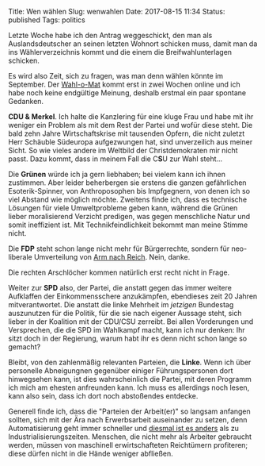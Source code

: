 Title: Wen wählen
Slug: wenwahlen
Date: 2017-08-15 11:34
Status: published
Tags: politics

Letzte Woche  habe ich den Antrag weggeschickt, den man als Auslandsdeutscher
an seinen letzten Wohnort schicken muss, damit man da ins Wählerverzeichnis
kommt und die einem die Breifwahlunterlagen schicken.

Es wird also Zeit, sich zu fragen, was man denn wählen könnte im September. Der
[Wahl-o-Mat](http://www.bpb.de/politik/wahlen/wahl-o-mat/) kommt erst in zwei
Wochen online und ich habe noch keine endgültige Meinung, deshalb erstmal ein
paar spontane Gedanken.

**CDU & Merkel**. Ich halte die Kanzlering für eine kluge Frau und habe mit ihr
weniger ein Problem als mit dem Rest der Partei und wofür diese steht. Die bald
zehn Jahre Wirtschaftskrise mit tausenden Opfern, die nicht zuletzt Herr
Schäuble Südeuropa aufgezwungen hat, sind unverzeilich aus meiner
Sicht. So wie vieles andere im Weltbild der Christdemokraten mir nicht passt.
Dazu kommt, dass in meinem Fall die C**S**U zur Wahl steht...

Die **Grünen** würde ich ja gern liebhaben; bei vielem kann ich ihnen
zustimmen. Aber leider beherbergen sie erstens die ganzen gefährlichen
Esoterik-Spinner, von Anthroposophen bis Impfgegnern, von denen ich so viel
Abstand wie möglich möchte.  Zweitens finde ich, dass es technische Lösungen
für viele Umweltprobleme geben kann, während die Grünen lieber moralisierend
Verzicht predigen, was gegen menschliche Natur und somit ineffizient ist. Mit
Technikfeindlichkeit bekommt man meine Stimme nicht.

Die **FDP** steht schon lange nicht mehr für Bürgerrechte, sondern für
neo-liberale Umverteilung von [Arm nach
Reich](https://commons.wikimedia.org/wiki/File:US_productivity_and_real_wages_DE.svg).
Nein, danke.

Die rechten Arschlöcher kommen natürlich erst recht nicht in Frage.

Weiter zur **SPD** also, der Partei, die anstatt gegen das immer weitere
Aufklaffen der Einkommensschere anzukämpfen, ebendieses zeit 20 Jahren
mitverantwortet.  Die anstatt die linke Mehrheit im *jetzigen* Bundestag
auszunutzen für die Politik, für die sie nach eigener Aussage steht, sich
lieber in der Koalition mit der CDU/CSU zerreibt. Bei allen Vorderungen und
Versprechen, die die SPD im Wahlkampf macht, kann ich nur denken: Ihr sitzt
doch in der Regierung, warum habt ihr es denn nicht schon lange so gemacht?


Bleibt, von den zahlenmäßig relevanten Parteien, die **Linke**. Wenn ich über
personelle Abneigungnen gegenüber einiger Führungspersonen dort hinwegsehen
kann, ist dies wahrscheinlich die Partei, mit deren Programm ich mich am
ehesten anfreunden kann.  Ich muss es allerdings noch lesen, kann also sein,
dass ich dort noch abstoßendes entdecke.

Generell finde ich, dass die "Parteien der Arbeit(er)" so langsam anfangen
sollten, sich mit der Ära nach Erwerbsarbeit auseinander zu setzen, denn
Automatisierung geht immer schneller und [diesmal ist es
anders](https://www.youtube.com/watch?v=WSKi8HfcxEk) als zu
Industrialisierungszeiten. Menschen, die nicht mehr als Arbeiter gebraucht
werden, müssen von maschinell erwirtschafteten Reichtümern profiteren; diese
dürfen nicht in die Hände weniger abfließen.


